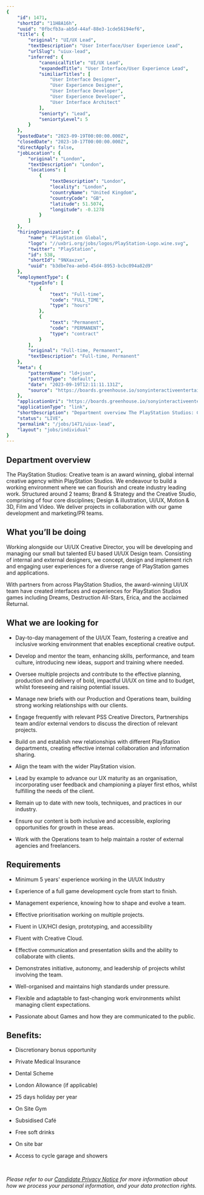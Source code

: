 ```yaml
---
{
	"id": 1471,
	"shortId": "11H8A16h",
	"uuid": "0fbcfb3a-ab5d-44af-88e3-1cde56194ef6",
	"title": {
		"original": "UI/UX Lead",
		"textDescription": "User Interface/User Experience Lead",
		"urlSlug": "uiux-lead",
		"inferred": {
			"canonicalTitle": "UI/UX Lead",
			"expandedTitle": "User Interface/User Experience Lead",
			"similiarTitles": [
				"User Interface Designer",
				"User Experience Designer",
				"User Interface Developer",
				"User Experience Developer",
				"User Interface Architect"
			],
			"seniorty": "Lead",
			"seniortyLevel": 5
		}
	},
	"postedDate": "2023-09-19T00:00:00.000Z",
	"closedDate": "2023-10-17T00:00:00.000Z",
	"directApply": false,
	"jobLocation": {
		"original": "London",
		"textDescription": "London",
		"locations": [
			{
				"textDescription": "London",
				"locality": "London",
				"countryName": "United Kingdom",
				"countryCode": "GB",
				"latitude": 51.5074,
				"longitude": -0.1278
			}
		]
	},
	"hiringOrganization": {
		"name": "PlayStation Global",
		"logo": "//uxbri.org/jobs/logos/PlayStation-Logo.wine.svg",
		"twitter": "PlayStation",
		"id": 538,
		"shortId": "9NXaxzxn",
		"uuid": "b3dbe7ea-aebd-45d4-8953-bcbc094a82d9"
	},
	"employmentType": {
		"typeInfo": [
			{
				"text": "Full-time",
				"code": "FULL_TIME",
				"type": "hours"
			},
			{
				"text": "Permanent",
				"code": "PERMANENT",
				"type": "contract"
			}
		],
		"original": "Full-time, Permanent",
		"textDescription": "Full-time, Permanent"
	},
	"meta": {
		"patternName": "ld+json",
		"patternType": "default",
		"date": "2023-09-19T12:11:11.131Z",
		"source": "https://boards.greenhouse.io/sonyinteractiveentertainmentglobal/jobs/4962147004"
	},
	"applicationUri": "https://boards.greenhouse.io/sonyinteractiveentertainmentglobal/jobs/4962147004#app",
	"applicationType": "link",
	"shortDescription": "Department overview The PlayStation Studios: Creative team is an award winning, global internal creative agency within PlayStation Studios. We endeavour to build a working environment where we can",
	"status": "LIVE",
	"permalink": "/jobs/1471/uiux-lead",
	"layout": "jobs/individual"
}
---
```

<h2>Department overview</h2><p>The PlayStation Studios: Creative team is an award winning, global internal creative agency within PlayStation Studios. We endeavour to build a working environment where we can flourish and create industry leading work. Structured around 2 teams; Brand &amp; Strategy and the Creative Studio, comprising of four core disciplines; Design &amp; illustration, UI/UX, Motion &amp; 3D, Film and Video. We deliver projects in collaboration with our game development and marketing/PR teams.</p><h2>What you’ll be doing</h2><p>Working alongside our UI/UX Creative Director, you will be developing and managing our small but talented EU based UI/UX Design team. Consisting of internal and external designers, we concept, design and implement rich and engaging user experiences for a diverse range of PlayStation games and applications.</p><p>With partners from across PlayStation Studios, the award-winning UI/UX team have created interfaces and experiences for PlayStation Studios games including Dreams, Destruction All-Stars, Erica, and the acclaimed Returnal.</p><h2>What we are looking for</h2><ul><li><p>Day-to-day management of the UI/UX Team, fostering a creative and inclusive working environment that enables exceptional creative output.</p></li><li><p>Develop and mentor the team, enhancing skills, performance, and team culture, introducing new ideas, support and training where needed.</p></li><li><p>Oversee multiple projects and contribute to the effective planning, production and delivery of bold, impactful UI/UX on time and to budget, whilst foreseeing and raising potential issues.</p></li><li><p>Manage new briefs with our Production and Operations team, building strong working relationships with our clients.</p></li><li><p>Engage frequently with relevant PSS Creative Directors, Partnerships team and/or external vendors to discuss the direction of relevant projects.</p></li><li><p>Build on and establish new relationships with different PlayStation departments, creating effective internal collaboration and information sharing.</p></li><li><p>Align the team with the wider PlayStation vision.</p></li><li><p>Lead by example to advance our UX maturity as an organisation, incorporating user feedback and championing a player first ethos, whilst fulfilling the needs of the client.</p></li><li><p>Remain up to date with new tools, techniques, and practices in our industry.</p></li><li><p>Ensure our content is both inclusive and accessible, exploring opportunities for growth in these areas.</p></li><li><p>Work with the Operations team to help maintain a roster of external agencies and freelancers.</p></li></ul><h2>Requirements</h2><ul><li><p>Minimum 5 years' experience working in the UI/UX Industry</p></li><li><p>Experience of a full game development cycle from start to finish.</p></li><li><p>Management experience, knowing how to shape and evolve a team.</p></li><li><p>Effective prioritisation working on multiple projects.</p></li><li><p>Fluent in UX/HCI design, prototyping, and accessibility</p></li><li><p>Fluent with Creative Cloud.</p></li><li><p>Effective communication and presentation skills and the ability to collaborate with clients.</p></li><li><p>Demonstrates initiative, autonomy, and leadership of projects whilst involving the team.</p></li><li><p>Well-organised and maintains high standards under pressure.</p></li><li><p>Flexible and adaptable to fast-changing work environments whilst managing client expectations.</p></li><li><p>Passionate about Games and how they are communicated to the public.</p></li></ul><h2><strong>Benefits:</strong></h2><ul><li><p>Discretionary bonus opportunity</p></li><li><p>Private Medical Insurance</p></li><li><p>Dental Scheme</p></li><li><p>London Allowance (if applicable)</p></li><li><p>25 days holiday per year</p></li><li><p>On Site Gym</p></li><li><p>Subsidised Café</p></li><li><p>Free soft drinks</p></li><li><p>On site bar</p></li><li><p>Access to cycle garage and showers</p></li></ul><p>&nbsp;</p><p><em>Please refer to our&nbsp;</em><a target="_blank" rel="noopener noreferrer nofollow" href="https://www.playstation.com/en-gb/legal/careers-privacy-notice/"><em>Candidate Privacy Notice</em></a><em> for more information about how we process your personal information, and your data protection rights.</em></p><p>&nbsp;</p>
